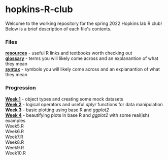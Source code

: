 # hopkins-R-club

Welcome to the working repository for the spring 2022 Hopkins lab R club!\
Below is a brief description of each file's contents.

### Files
[**resources**](resources.md) - useful R links and textbooks worth checking out\
[**glossary**](glossary.md) - terms you will likely come across and an explanantion of what they mean\
[**syntax**](syntax.md) - symbols you will likely come across and an explanantion of what they mean

### Progression
[**Week 1**](mock_data.R) - object types and creating some mock datasets\
[**Week 2**](data_manipulation.R) - logical operators and  useful _dplyr_ functions for data manipulation\
[**Week 3**](data_visualization.R) - basic plotting using base R and _ggplot2_\
[**Week 4**](data_visualization_2.R) - beautifying plots in base R and _ggplot2_ with some real(ish) examples\
Week5.R\
Week6.R\
Week7.R\
Week8.R\
Week9.R\
Week10.R

